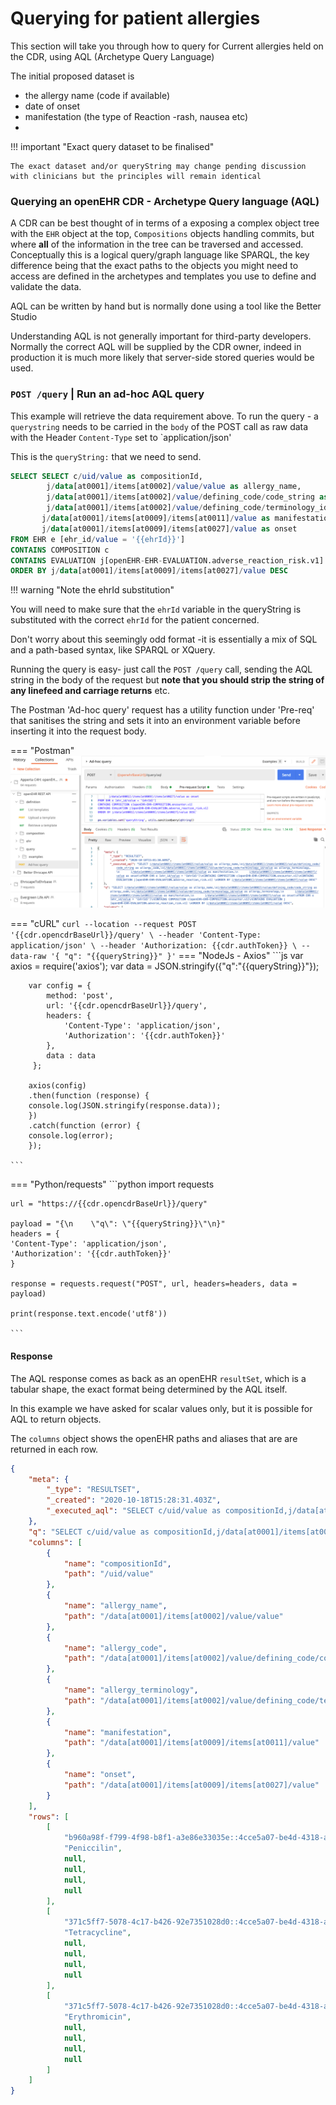 # Querying for patient allergies

This section will take you through how to query for Current allergies held on the CDR, using AQL (Archetype Query Language)

The initial proposed dataset is
- the allergy name (code if available) 
- date of onset
- manifestation (the type of Reaction -rash, nausea etc)
- 

!!! important "Exact query dataset to be finalised"

    The exact dataset and/or queryString may change pending discussion with clinicians but the principles will remain identical


### Querying an openEHR CDR - Archetype Query language (AQL)

A CDR can be best thought of in terms of a exposing a complex object tree with the `EHR` object at the top, `Compositions` objects handling commits, but where **all** of the information in the tree can be traversed and accessed. Conceptually this is a logical query/graph language like SPARQL, the key difference being that the exact paths to the objects you might need to access are defined in the archetypes and templates you use to define and validate the data.

AQL can be written by hand but is normally done using a tool like the Better Studio 

Understanding AQL is not generally important for third-party developers. Normally the correct AQL will be supplied by the CDR owner, indeed in production it is much more likely that server-side stored queries would be used.

###  `POST /query` | Run an ad-hoc AQL query

This example will retrieve the data requirement above. To run the query - a `querystring` needs to be carried in the `body` of the POST call as raw data with the Header `Content-Type` set to `application/json'

This is the `queryString:` that we need to send.

```sql
SELECT SELECT c/uid/value as compositionId,
        j/data[at0001]/items[at0002]/value/value as allergy_name,
        j/data[at0001]/items[at0002]/value/defining_code/code_string as allergy_code,
        j/data[at0001]/items[at0002]/value/defining_code/terminology_id/value as allergy_terminology,
       j/data[at0001]/items[at0009]/items[at0011]/value as manifestation,
       j/data[at0001]/items[at0009]/items[at0027]/value as onset
FROM EHR e [ehr_id/value = '{{ehrId}}']
CONTAINS COMPOSITION c
CONTAINS EVALUATION j[openEHR-EHR-EVALUATION.adverse_reaction_risk.v1] 
ORDER BY j/data[at0001]/items[at0009]/items[at0027]/value DESC
```

!!! warning "Note the ehrId substitution"

You will need to make sure that the `ehrId` variable in the queryString is substituted with the correct `ehrId` for the patient concerned.

Don't worry about this seemingly odd format -it is essentially a mix of SQL and a path-based syntax, like SPARQL or XQuery.

Running the query is easy- just call the `POST /query` call, sending the AQL string in the body of the request but **note that you should strip the string of any linefeed and carriage returns** etc. 

The Postman 'Ad-hoc query' request has a utility function under 'Pre-req' that sanitises the string and sets it into an environment variable before inserting it into the request body.

=== "Postman"
    ![](../images/cdr-run-query-postman.png)

=== "cURL"
    ```
    curl --location --request POST '{{cdr.opencdrBaseUrl}}/query' \
        --header 'Content-Type: application/json' \
        --header 'Authorization: {{cdr.authToken}} \
        --data-raw '{
            "q": "{{queryString}}"
        }'
    ```
=== "NodeJs - Axios"
    ```js
      var axios = require('axios');
        var data = JSON.stringify({"q":"{{queryString}}"});

        var config = {
            method: 'post',
            url: '{{cdr.opencdrBaseUrl}}/query',
            headers: { 
                'Content-Type': 'application/json', 
                'Authorization': '{{cdr.authToken}}'
            },
            data : data
         };

        axios(config)
        .then(function (response) {
        console.log(JSON.stringify(response.data));
        })
        .catch(function (error) {
        console.log(error);
        });

    ```
=== "Python/requests"
    ```python
    import requests

    url = "https://{{cdr.opencdrBaseUrl}}/query"

    payload = "{\n    \"q\": \"{{queryString}}\"\n}"
    headers = {
    'Content-Type': 'application/json',
    'Authorization': '{{cdr.authToken}}'
    }

    response = requests.request("POST", url, headers=headers, data = payload)

    print(response.text.encode('utf8'))

    ```

#### Response

The AQL response comes as back as an openEHR `resultSet`, which is a tabular shape, the exact format being determined by the AQL itself.

In this example we have asked for scalar values only, but it is possible for AQL to return objects.

The `columns` object shows the openEHR paths and aliases that are are returned in each row. 

```json
{
    "meta": {
        "_type": "RESULTSET",
        "_created": "2020-10-18T15:28:31.403Z",
        "_executed_aql": "SELECT c/uid/value as compositionId,j/data[at0001]/items[at0002]/value/value as allergy_name,\nj/data[at0001]/items[at0002]/value/defining_code/code_string as allergy_code,\nj/data[at0001]/items[at0002]/value/defining_code/terminology_id/value as allergy_terminology,\n       j/data[at0001]/items[at0009]/items[at0011]/value as manifestation,\n       j/data[at0001]/items[at0009]/items[at0027]/value as onset\nFROM EHR e \nCONTAINS COMPOSITION c[openEHR-EHR-COMPOSITION.encounter.v1]\nCONTAINS EVALUATION j[openEHR-EHR-EVALUATION.adverse_reaction_risk.v1] \nORDER BY j/data[at0001]/items[at0009]/items[at0027]/value DESC"
    },
    "q": "SELECT c/uid/value as compositionId,j/data[at0001]/items[at0002]/value/value as allergy_name,\nj/data[at0001]/items[at0002]/value/defining_code/code_string as allergy_code,\nj/data[at0001]/items[at0002]/value/defining_code/terminology_id/value as allergy_terminology,\n       j/data[at0001]/items[at0009]/items[at0011]/value as manifestation,\n       j/data[at0001]/items[at0009]/items[at0027]/value as onset\nFROM EHR e \nCONTAINS COMPOSITION c[openEHR-EHR-COMPOSITION.encounter.v1]\nCONTAINS EVALUATION j[openEHR-EHR-EVALUATION.adverse_reaction_risk.v1] \nORDER BY j/data[at0001]/items[at0009]/items[at0027]/value DESC",
    "columns": [
        {
            "name": "compositionId",
            "path": "/uid/value"
        },
        {
            "name": "allergy_name",
            "path": "/data[at0001]/items[at0002]/value/value"
        },
        {
            "name": "allergy_code",
            "path": "/data[at0001]/items[at0002]/value/defining_code/code_string"
        },
        {
            "name": "allergy_terminology",
            "path": "/data[at0001]/items[at0002]/value/defining_code/terminology_id/value"
        },
        {
            "name": "manifestation",
            "path": "/data[at0001]/items[at0009]/items[at0011]/value"
        },
        {
            "name": "onset",
            "path": "/data[at0001]/items[at0009]/items[at0027]/value"
        }
    ],
    "rows": [
        [
            "b960a98f-f799-4f98-b8f1-a3e86e33035e::4cce5a07-be4d-4318-a94f-3b8401853a20::1",
            "Peniccilin",
            null,
            null,
            null,
            null
        ],
        [
            "371c5ff7-5078-4c17-b426-92e7351028d0::4cce5a07-be4d-4318-a94f-3b8401853a20::1",
            "Tetracycline",
            null,
            null,
            null,
            null
        ],
        [
            "371c5ff7-5078-4c17-b426-92e7351028d0::4cce5a07-be4d-4318-a94f-3b8401853a20::1",
            "Erythromicin",
            null,
            null,
            null,
            null
        ]
    ]
}
```

